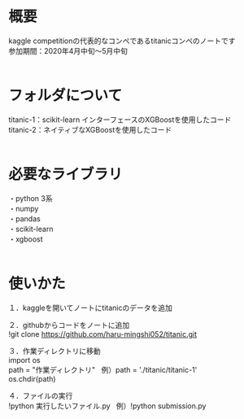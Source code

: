 # 概要
kaggle competitionの代表的なコンペであるtitanicコンペのノートです  
参加期間：2020年4月中旬～5月中旬  
</br>  

# フォルダについて
titanic-1：scikit-learn インターフェースのXGBoostを使用したコード  
titanic-2：ネイティブなXGBoostを使用したコード  
</br>

# 必要なライブラリ
・python 3系  
・numpy  
・pandas  
・scikit-learn  
・xgboost  
</br>

# 使いかた
１．kaggleを開いてノートにtitanicのデータを追加

２．githubからコードをノートに追加  
!git clone https://github.com/haru-mingshi052/titanic.git   

３．作業ディレクトリに移動  
import os  
path = "作業ディレクトリ" &nbsp; 例）path = './titanic/titanic-1'  
os.chdir(path)

４．ファイルの実行  
!python 実行したいファイル.py &nbsp; 例）!python submission.py